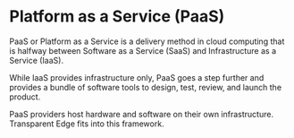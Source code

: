 # Platform as a Service (PaaS)

PaaS or Platform as a Service is a delivery method in cloud computing that is halfway between Software as a Service (SaaS) and Infrastructure as a Service (IaaS).&#x20;

While IaaS provides infrastructure only, PaaS goes a step further and provides a bundle of software tools to design, test, review, and launch the product.&#x20;

PaaS providers host hardware and software on their own infrastructure. Transparent Edge fits into this framework.
